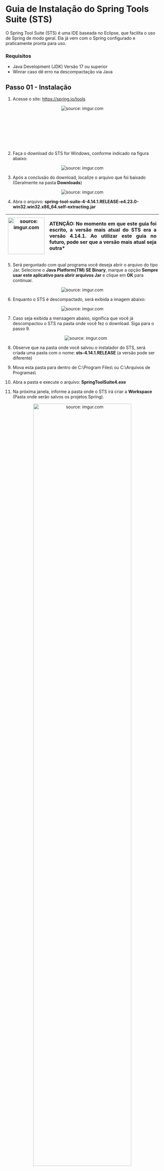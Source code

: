 ﻿
<h1>Guia de Instalação do Spring Tools Suite (STS)</h1>

O Spring Tool Suite (STS) é uma IDE baseada no Eclipse, que facilita o uso de Spring de modo geral. Ela já vem com o Spring configurado e praticamente pronta para uso.

<h3>Requisitos</h3>


 - Java Development (JDK) Versão 17 ou superior
 - Winrar caso dê erro na descompactação via Java

<h2>Passo 01 - Instalação</h3>


 1. Acesse o site: https://spring.io/tools

<div align="center"><img src="https://i.imgur.com/i6hVnE6.png" title="source: imgur.com" /></div>

<br /><br /><br /><br /><br /><br />

 2. Faça o download do STS for Windows, conforme indicado na figura abaixo:

<div align="center"><img src="https://i.imgur.com/3bOECqe.png" title="source: imgur.com" /></div>

 3. Após a conclusão do download, localize o arquivo que foi baixado (Geralmente na pasta **Downloads**)

<div align="center"><img src="https://i.imgur.com/Oqdzszt.png" title="source: imgur.com" /></div>

4. Abra o arquivo: **spring-tool-suite-4-4.14.1.RELEASE-e4.23.0-win32.win32.x86_64.self-extracting.jar** 

| <img src="https://i.imgur.com/hOgWvSc.png" title="source: imgur.com" width="120px"/> | <p align="justify"> **ATENÇÃO:** No momento em que este guia foi escrito, a versão mais atual do STS era a versão 4.14.1. Ao utilizar este guia no futuro, pode ser que a versão mais atual seja outra* </p> |
| ------------------------------------------------------------ | ------------------------------------------------------------ |

5. Será perguntado com qual programa você deseja abrir o arquivo do tipo Jar. Selecione o **Java Platform(TM) SE Binary**, marque a opção **Sempre usar este aplicativo para abrir arquivos Jar** e clique em **OK** para continuar.

<div align="center"><img src="https://i.imgur.com/nKyk0Tm.png" title="source: imgur.com" /></div>

6. Enquanto o STS é descompactado, será exibida a imagem abaixo:

<div align="center"><img src="https://i.imgur.com/Kz3Htnb.png" title="source: imgur.com" /></div>

7. Caso seja exibida a mensagem abaixo, significa que você já descompactou o STS na pasta onde você fez o download. Siga para o passo 9.

   <div align="center"><img src="https://i.imgur.com/x0fnPV9.png" title="source: imgur.com" /></div>

8. Observe que na pasta onde você salvou o instalador do STS, será criada uma pasta com o nome: **sts-4.14.1.RELEASE** (a versão pode ser diferente)

9. Mova esta pasta para dentro de C:\Program Files\ ou C:\Arquivos de Programas\

10. Abra a pasta e execute o arquivo: **SpringToolSuite4.exe**

11. Na próxima janela, informe a pasta onde o STS irá criar a **Workspace** (Pasta onde serão salvos os projetos Spring).

<div align="center"><img src="https://i.imgur.com/0GZqiau.png" title="source: imgur.com" width="80%"/></div>

12. Mantenha a pasta padrão (<b><i>C:\Users\seu usuário\Documents\workspace-spring-tool-suite-4-4.14.1.RELEASE</i></b>), marque a opção **Use this as the default and do not ask again** e clique no botão **Launch** (a versão pode ser diferente).
13. A instalação está concluída!

<table width="100%">
    <tr>
    	<td width="15%" valign="middle"><img src="https://i.imgur.com/hOgWvSc.png" title="source: imgur.com"/></td>
        <td width="90%" valign="middle"><p align="justify"> <b>ATENÇÃO:</b>Não mova o arquivo <b>SpringToolSuite4.exe</b> da pasta do STS para a Área de Trabalho. Para criar um atalho, clique com o botão direito do mouse sobre o arquivo e clique na opção <b>Criar atalho</b>. Em seguida, mova o atalho para Área de Trabalho.</p></td>
    </tr>
</table>

<h3>Erro de descompactação - item 6</h3>


Caso ocorra algum erro no processo de descompactação do STS através do Java, você pode utilizar o aplicativo **Winrar** para descompactar o STS. 

  1. Faça o download do **Winrar** (https://www.win-rar.com/) e instale o aplicativo

  3. Descompacte o arquivo: **spring-tool-suite-4-4.14.1.RELEASE-e4.23.0-win32.win32.x86_64.self-extracting.jar** (a versão pode ser diferente) clicando com o botão direito do mouse sobre o arquivo e no menu que será aberto, clique na opção **extract here**. 

     <div align="center"><img src="https://i.imgur.com/XupoR15.png" title="source: imgur.com" width="50%"/></div>

  4. Observe que será descompactado um arquivo chamado **contents.zip**. 

     <div align="center"><img src="https://i.imgur.com/3YzmuvY.png" title="source: imgur.com" width="80%"/></div>

  5. Descompacte este arquivo clicando com o botão direito do mouse sobre ele, e no menu, clique na opção **extract here**.

<div align="center"><img src="https://i.imgur.com/PStC7ow.png" title="source: imgur.com" width="50%"/></div>

5. Siga as instruções do passo a passo da instalação a partir do item 8

<br /><br />

<h2>Passo 02 - Configurando o STS para utilizar o Java 17</h2>

 1. Clique no menu **Window 🡒 Preferences**.

<div align="center"><img src="https://i.imgur.com/yGdygtj.png?1" title="source: imgur.com" /></div>

 2. Na janela <b>Preferences</b>, no menu do lado esquerdo, clique na opção <b>Java 🡒 Installed JREs</b>.

<div align="center"><img  src="https://i.imgur.com/nLEwh9M.png" title="source: imgur.com" width="90%"/></div>

 3. Na janela <b>Installed JREs</b>, clique botão <b>Add...</b>

<div align="center"><img src="https://i.imgur.com/xlXlkzl.png" title="source: imgur.com" width="90%"/></div>

 4. Na janela <b>Add JRE</b>, selecione a opção **Standard VM** e clique no botão <b>Next</b>.

<div align="center"><img src="https://i.imgur.com/zdzCF3r.png" title="source: imgur.com" /></div>

 5. Na próxima tela, clique no botão <b>Directory...</b>.

<div align="center"><img src="https://i.imgur.com/rAxAIDA.png" title="source: imgur.com" width="80%"/></div>

 6. Na janela <b>Selecionar pasta</b>, localize a pasta onde o **Java - versão 17** foi instalado (***C:\Program Files\Java\jdk-17.0.3.1***) e clique no botão <b>Selecionar pasta</b>.

<div align="center"><img src="https://i.imgur.com/aauLJoV.png" title="source: imgur.com" width="75%"/></div>

```Bash
C:\Program Files\Java\jdk-17.0.3.1
```

<table width="100%">
    <tr>
    	<td width="10%" valign="middle"><img src="https://i.imgur.com/hOgWvSc.png" title="source: imgur.com"/></td>
        <td width="90%" valign="middle"><p align="justify"> <b>ATENÇÃO:</b> No momento em que este guia foi escrito, a versão mais atual do <b>Java 17</b> era a versão <b>17.0.3.1</b>. Ao utilizar este guia no futuro, pode ser que a versão mais atual do Java 17 seja outra.</p></td>
    </tr>
</table>

  7. Para finalizar, clique no botão <b>Finish</b>.

<div align="center"><img src="https://i.imgur.com/rg7xnEE.png" title="source: imgur.com" width="80%"/></div>

<br /><br /><br /><br /><br /><br /><br /><br /><br /><br /><br />

 8. Na janela <b>Installed JREs</b>, deixe selecionado o Java - versão 17 que você acabou de adicionar e clique botão <b>Apply and Close</b> para concluir.

<div align="center"><img src="https://i.imgur.com/vCwSN6d.png" title="source: imgur.com" width="85%"/></div>

<h2>Passo 03 - Configurar o botão Browser</h2>

Na janela Spring Boot Dashboard existe um botão chamado Open Browser <img src="https://i.imgur.com/rRFLAir.png" title="source: imgur.com" />, que permite carregar o projeto em execução no STS no Navegador da Internet de sua preferência. 

<div align="center"><img src="https://i.imgur.com/utn72tm.png" title="source: imgur.com" /></div>

Caso a janela **Spring Boot Dashboard** não esteja visível, clique no botão **Boot Dashboard** <img src="https://i.imgur.com/n1xXnmQ.png" title="source: imgur.com" />, localizado na barra de Ferramentas do STS (abaixo do menu Search).

Para configurar o seu Navegador de preferência, siga os passos abaixo: 

 1. Clique no menu **Window 🡒 Preferences**

<div align="center"><img src="https://i.imgur.com/yGdygtj.png?1" title="source: imgur.com" /></div>

 2. Na janela <b>Preferences</b>, no menu do lado esquerdo, clique na opção <b>General 🡒 Web Browser</b>

<div align="center"><img width="480px" src="https://i.imgur.com/rmabNB5.png" title="source: imgur.com" /></div>

 3. Na janela que será aberta, marque a opção <b>Use external web browser</b>, escolha o Navegador de sua preferência e clique no botão <b>Apply and Close</b>.

<div align="center"><img width="480px" src="https://i.imgur.com/LhbFWYU.png" title="source: imgur.com" /></div>

<table width="100%">
    <tr>
    	<td width="10%" valign="middle"><img src="https://i.imgur.com/hOgWvSc.png" title="source: imgur.com"/></td>
        <td width="90%" valign="middle"><p align="justify"> <b>ATENÇÃO:</b> A lista de navegadores exibirá apenas os navegadores que estiverem instalados na sua máquina.</p></td>
    </tr>
</table>

 4. Após executar o seu projeto Spring, clique no Botão **Open Browser** <img src="https://i.imgur.com/rRFLAir.png" title="source: imgur.com" /> para abrir  a sua aplicação no Navegador configurado.

<br /><br /><br /><br /><br /><br /><br /><br /><br /><br />

<h2>Resolução de Problemas - Spring no STS</h2>

<h3>Erro 01 - Ansi Console</h3>

Ao executar o primeiro projeto no STS, a mensagem de erro abaixo será exibida:

<div align="center"><img src="https://i.imgur.com/FIxhA7h.png" title="source: imgur.com" /></div>

Esta mensagem indica que o tamanho do Buffer do console (O numero de caracteres e dados de cor para gerar uma janela de console) está pequeno. Para corrigir o problema, siga os passos abaixo: 

  1. Clique no menu **Window 🡒 Preferences**

<div align="center"><img src="https://i.imgur.com/yGdygtj.png?1" title="source: imgur.com" /></div>

  2. Na janela <b>Preferences</b>, no menu do lado esquerdo, clique na opção <b>Run/Debug 🡒 Console</b>

<div align="center"><img width="75%" src="https://i.imgur.com/KV86gVA.png" title="source: imgur.com" /></div>

  3. Na janela que será aberta, altere a opção Console buffer size (characters) para **1000000** e clique no botão **Apply and Close**

<div align="center"><img width="75%" src="https://i.imgur.com/3jerbIb.png" title="source: imgur.com" /></div>

<h3>Erro 02 - Alertas de Segurança do Windows


Alerta de Segurança do Windows (janelas abaixo), informa que o STS e o JDK não tem autorização para acessar as redes públicas e privadas. Como o STS em conjunto com o JDK simulam um Servidor WEB é necessário que ambos possuam este acesso.

<div align="center"><img src="https://i.imgur.com/HJyTzfr.png" title="source: imgur.com" /></div>

<br />

<div align="center"><img src="https://i.imgur.com/wBtSvNp.png" title="source: imgur.com" /></div>

Para corrigir o problema, marque as duas opções de acesso (**Redes Privadas e Redes Públicas**) e clique no botão **Permitir Acesso** em ambas as janelas.

